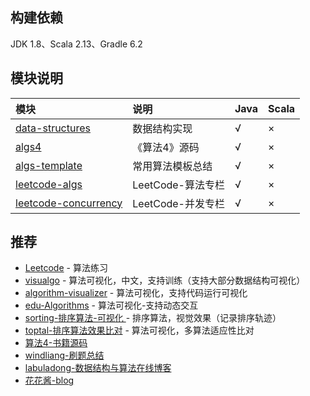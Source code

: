 ## 构建依赖
JDK 1.8、Scala 2.13、Gradle 6.2

## 模块说明
|模块|说明|Java|Scala|
|:---|:---|:---|:---|
|[data-structures](./data-structures)|数据结构实现|√|×|
|[algs4](./algs4)|《算法4》源码|√|×|
|[algs-template](./algs-template)|常用算法模板总结|√|×|
|[leetcode-algs](./scala-puzzlers)|LeetCode-算法专栏|√|×|
|[leetcode-concurrency](./scala-test)|LeetCode-并发专栏|√|×|

## 推荐
- [Leetcode](https://leetcode-cn.com/) - 算法练习
- [visualgo](https://visualgo.net/zh) - 算法可视化，中文，支持训练（支持大部分数据结构可视化）
- [algorithm-visualizer](https://algorithm-visualizer.org/) - 算法可视化，支持代码运行可视化
- [edu-Algorithms](https://www.cs.usfca.edu/~galles/visualization/Algorithms.html) - 算法可视化-支持动态交互
- [sorting-排序算法-可视化 ](http://sorting.at/) - 排序算法，视觉效果（记录排序轨迹）
- [toptal-排序算法效果比对](https://www.toptal.com/developers/sorting-algorithms) - 算法可视化，多算法适应性比对
- [算法4-书籍源码](https://github.com/kevin-wayne/algs4)
- [windliang-刷题总结](https://leetcode.wang/)
- [labuladong-数据结构与算法在线博客](https://labuladong.gitbook.io/algo/)
- [花花酱-blog](https://zxi.mytechroad.com/blog/)
